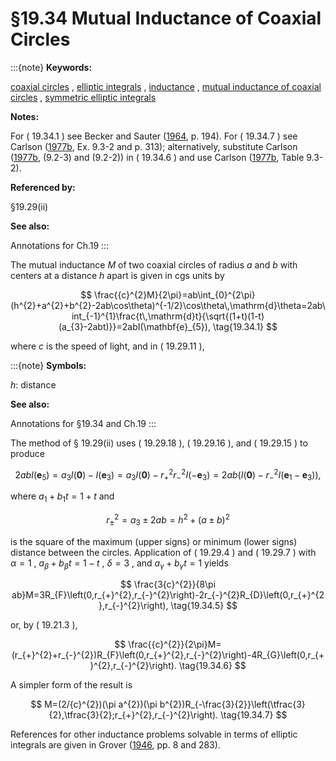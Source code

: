 # §19.34 Mutual Inductance of Coaxial Circles

:::{note}
**Keywords:**

[coaxial circles](http://dlmf.nist.gov/search/search?q=coaxial%20circles) , [elliptic integrals](http://dlmf.nist.gov/search/search?q=elliptic%20integrals) , [inductance](http://dlmf.nist.gov/search/search?q=inductance) , [mutual inductance of coaxial circles](http://dlmf.nist.gov/search/search?q=mutual%20inductance%20of%20coaxial%20circles) , [symmetric elliptic integrals](http://dlmf.nist.gov/search/search?q=symmetric%20elliptic%20integrals)

**Notes:**

For ( 19.34.1 ) see Becker and Sauter ([1964](./bib/B.html#bib227 "Electromagnetic Fields and Interactions"), p. 194). For ( 19.34.7 ) see Carlson ([1977b](./bib/C.html#bib434 "Special Functions of Applied Mathematics"), Ex. 9.3-2 and p. 313); alternatively, substitute Carlson ([1977b](./bib/C.html#bib434 "Special Functions of Applied Mathematics"), (9.2-3) and (9.2-2)) in ( 19.34.6 ) and use Carlson ([1977b](./bib/C.html#bib434 "Special Functions of Applied Mathematics"), Table 9.3-2).

**Referenced by:**

§19.29(ii)

**See also:**

Annotations for Ch.19
:::

The mutual inductance $M$ of two coaxial circles of radius $a$ and $b$ with centers at a distance $h$ apart is given in cgs units by


<a id="E1"></a>
$$
\frac{{c}^{2}M}{2\pi}=ab\int_{0}^{2\pi}(h^{2}+a^{2}+b^{2}-2ab\cos\theta)^{-1/2}\cos\theta\,\mathrm{d}\theta=2ab\int_{-1}^{1}\frac{t\,\mathrm{d}t}{\sqrt{(1+t)(1-t)(a_{3}-2abt)}}=2abI(\mathbf{e}_{5}), \tag{19.34.1}
$$

where $c$ is the speed of light, and in ( 19.29.11 ),

:::{note}
**Symbols:**

$h$: distance

**See also:**

Annotations for §19.34 and Ch.19
:::

The method of § 19.29(ii) uses ( 19.29.18 ), ( 19.29.16 ), and ( 19.29.15 ) to produce


<a id="E3"></a>
$$
2abI(\mathbf{e}_{5})=a_{3}I(\boldsymbol{{0}})-I(\mathbf{e}_{3})=a_{3}I(\boldsymbol{{0}})-r_{+}^{2}r_{-}^{2}I(-\mathbf{e}_{3})=2ab(I(\boldsymbol{{0}})-r_{-}^{2}I(\mathbf{e}_{1}-\mathbf{e}_{3})), \tag{19.34.3}
$$

where $a_{1}+b_{1}t=1+t$ and


<a id="E4"></a>
$$
r_{\pm}^{2}=a_{3}\pm 2ab=h^{2}+(a\pm b)^{2} \tag{19.34.4}
$$

is the square of the maximum (upper signs) or minimum (lower signs) distance between the circles. Application of ( 19.29.4 ) and ( 19.29.7 ) with $\alpha=1$ , $a_{\beta}+b_{\beta}t=1-t$ , $\delta=3$ , and $a_{\gamma}+b_{\gamma}t=1$ yields


<a id="E5"></a>
$$
\frac{3{c}^{2}}{8\pi ab}M=3R_{F}\left(0,r_{+}^{2},r_{-}^{2}\right)-2r_{-}^{2}R_{D}\left(0,r_{+}^{2},r_{-}^{2}\right), \tag{19.34.5}
$$

or, by ( 19.21.3 ),


<a id="E6"></a>
$$
\frac{{c}^{2}}{2\pi}M=(r_{+}^{2}+r_{-}^{2})R_{F}\left(0,r_{+}^{2},r_{-}^{2}\right)-4R_{G}\left(0,r_{+}^{2},r_{-}^{2}\right). \tag{19.34.6}
$$

A simpler form of the result is


<a id="E7"></a>
$$
M=(2/{c}^{2})(\pi a^{2})(\pi b^{2})R_{-\frac{3}{2}}\left(\tfrac{3}{2},\tfrac{3}{2};r_{+}^{2},r_{-}^{2}\right). \tag{19.34.7}
$$

References for other inductance problems solvable in terms of elliptic integrals are given in Grover ([1946](./bib/G.html#bib1000 "Inductance Calculations"), pp. 8 and 283).
